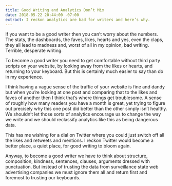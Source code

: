 ```yaml
---
title: Good Writing and Analytics Don’t Mix
date: 2018-05-22 20:44:00 -07:00
extract: I reckon analytics are bad for writers and here’s why.
---
```


If you want to be a good writer then you can’t worry about the numbers. The stats, the dashboards, the faves, likes, hearts and yes, even the claps, they all lead to madness and, worst of all in my opinion, bad writing. Terrible, desperate writing.

To become a good writer you need to get comfortable without third party scripts on your website, by looking away from the likes or hearts, and returning to your keyboard. But this is certainly much easier to say than do in my experience.

I think having a vague sense of the traffic of your website is fine and dandy but when you’re looking at one post and comparing that to the likes and faves of another then I think that’s where things get troublesome. A sense of roughly how many readers you have a month is great, yet trying to figure out precisely why this one post did better than the other simply isn’t healthy. We shouldn’t let those sorts of analytics encourage us to change the way we write and we should reclassify analytics like this as being dangerous data.

This has me wishing for a dial on Twitter where you could just switch off all the likes and retweets and mentions. I reckon Twitter would become a better place, a quiet place, for good writing to bloom again.

Anyway, to become a good writer we have to think about structure, composition, kindness, sentences, clauses, arguments dressed with punctuation. But instead of trusting the data from surveillance state web advertising companies we must ignore them all and return first and foremost to trusting our keyboards.